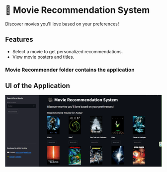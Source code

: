 # 🎥 Movie Recommendation System

Discover movies you'll love based on your preferences!

## Features
- Select a movie to get personalized recommendations.
- View movie posters and titles.


### Movie Recommender folder contains the application
## UI of the Application

![User Interface](UI.png)

